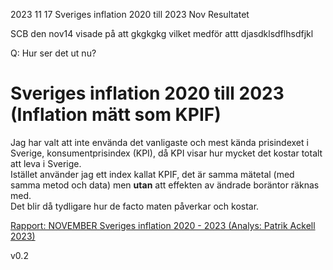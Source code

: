 2023 11 17 Sveriges inflation 2020 till 2023 Nov Resultatet

SCB den nov14 visade på att gkgkgkg   vilket medför attt djasdklsdflhsdfjkl

Q: Hur ser det ut nu?

# Sveriges inflation 2020 till 2023 (Inflation mätt som KPIF)

Jag har valt att inte envända det vanligaste och mest kända prisindexet i Sverige, konsumentprisindex (KPI), då KPI visar hur mycket det kostar totalt att leva i Sverige.
<br>
Istället använder jag ett index kallat KPIF, det är samma mätetal (med samma metod och data) men <b>utan</b> att effekten av ändrade boräntor räknas med.
<br>
Det blir då tydligare hur de facto maten påverkar och kostar.

[Rapport: NOVEMBER    Sveriges inflation 2020 - 2023 (Analys: Patrik Ackell 2023)](https://github.com/IoT-Dude/blogg_mtrl/blob/main/cbcbcbcbcbc.dddd)


v0.2
